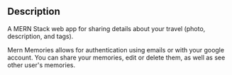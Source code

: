 ## Description
A MERN Stack web app for sharing details about your travel (photo, description, and tags).

Mern Memories allows for authentication using emails or with your google account. You can share your memories, edit or delete them, as well as see other user's memories.
